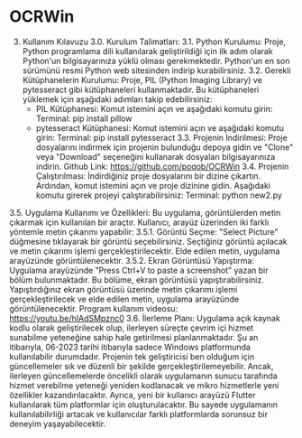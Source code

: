 # OCRWin
3. Kullanım Kılavuzu
3.0. Kurulum Talimatları:
3.1. Python Kurulumu: Proje, Python programlama dili kullanılarak geliştirildiği için ilk adım olarak Python'un bilgisayarınıza yüklü olması gerekmektedir. Python'un en son sürümünü resmi Python web sitesinden indirip kurabilirsiniz.
3.2. Gerekli Kütüphanelerin Kurulumu: Proje, PIL (Python Imaging Library) ve pytesseract gibi kütüphaneleri kullanmaktadır. Bu kütüphaneleri yüklemek için aşağıdaki adımları takip edebilirsiniz:
   - PIL Kütüphanesi: Komut istemini açın ve aşağıdaki komutu girin:
     Terminal: pip install pillow
   - pytesseract Kütüphanesi: Komut istemini açın ve aşağıdaki komutu girin:
    Terminal: pip install pytesseract
3.3. Projenin İndirilmesi: Proje dosyalarını indirmek için projenin bulunduğu depoya gidin ve "Clone" veya "Download" seçeneğini kullanarak dosyaları bilgisayarınıza indirin.
Github Link: https://github.com/poqob/OCRWin
3.4. Projenin Çalıştırılması: İndirdiğiniz proje dosyalarını bir dizine çıkartın. Ardından, komut istemini açın ve proje dizinine gidin. Aşağıdaki komutu girerek projeyi çalıştırabilirsiniz:
   Terminal: python new2.py


3.5. Uygulama Kullanımı ve Özellikleri:
Bu uygulama, görüntülerden metin çıkarmak için kullanılan bir araçtır. Kullanıcı, arayüz üzerinden iki farklı yöntemle metin çıkarımı yapabilir:
3.5.1. Görüntü Seçme: "Select Picture" düğmesine tıklayarak bir görüntü seçebilirsiniz. Seçtiğiniz görüntü açılacak ve metin çıkarımı işlemi gerçekleştirilecektir. Elde edilen metin, uygulama arayüzünde görüntülenecektir.
3.5.2. Ekran Görüntüsü Yapıştırma: Uygulama arayüzünde "Press Ctrl+V to paste a screenshot" yazan bir bölüm bulunmaktadır. Bu bölüme, ekran görüntüsü yapıştırabilirsiniz. Yapıştırdığınız ekran görüntüsü üzerinde metin çıkarımı işlemi gerçekleştirilecek ve elde edilen metin, uygulama arayüzünde görüntülenecektir.
Program kullanım videosu: https://youtu.be/hIAdSMpznc0
3.6. İlerleme Planı:
Uygulama açık kaynak kodlu olarak geliştirilecek olup, ilerleyen süreçte çevrim içi hizmet sunabilme yeteneğine sahip hale getirilmesi planlanmaktadır. Şu an itibarıyla, 06-2023 tarihi itibarıyla sadece Windows platformunda kullanılabilir durumdadır. Projenin tek geliştiricisi ben olduğum için güncellemeler sık ve düzenli bir şekilde gerçekleştirilemeyebilir. Ancak, ilerleyen güncellemelerde öncelikli olarak uygulamanın sunucu tarafında hizmet verebilme yeteneği yeniden kodlanacak ve mikro hizmetlerle yeni özellikler kazandırılacaktır. Ayrıca, yeni bir kullanıcı arayüzü Flutter kullanılarak tüm platformlar için oluşturulacaktır. Bu sayede uygulamanın kullanılabilirliği artacak ve kullanıcılar farklı platformlarda sorunsuz bir deneyim yaşayabilecektir.
